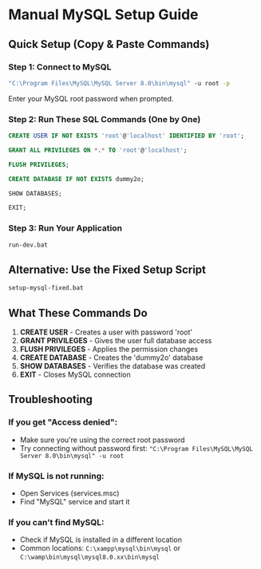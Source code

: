 # Manual MySQL Setup Guide

## Quick Setup (Copy & Paste Commands)

### Step 1: Connect to MySQL
```cmd
"C:\Program Files\MySQL\MySQL Server 8.0\bin\mysql" -u root -p
```
Enter your MySQL root password when prompted.

### Step 2: Run These SQL Commands (One by One)
```sql
CREATE USER IF NOT EXISTS 'root'@'localhost' IDENTIFIED BY 'root';
```
```sql
GRANT ALL PRIVILEGES ON *.* TO 'root'@'localhost';
```
```sql
FLUSH PRIVILEGES;
```
```sql
CREATE DATABASE IF NOT EXISTS dummy2o;
```
```sql
SHOW DATABASES;
```
```sql
EXIT;
```

### Step 3: Run Your Application
```cmd
run-dev.bat
```

## Alternative: Use the Fixed Setup Script
```cmd
setup-mysql-fixed.bat
```

## What These Commands Do

1. **CREATE USER** - Creates a user with password 'root'
2. **GRANT PRIVILEGES** - Gives the user full database access
3. **FLUSH PRIVILEGES** - Applies the permission changes
4. **CREATE DATABASE** - Creates the 'dummy2o' database
5. **SHOW DATABASES** - Verifies the database was created
6. **EXIT** - Closes MySQL connection

## Troubleshooting

### If you get "Access denied":
- Make sure you're using the correct root password
- Try connecting without password first: `"C:\Program Files\MySQL\MySQL Server 8.0\bin\mysql" -u root`

### If MySQL is not running:
- Open Services (services.msc)
- Find "MySQL" service and start it

### If you can't find MySQL:
- Check if MySQL is installed in a different location
- Common locations: `C:\xampp\mysql\bin\mysql` or `C:\wamp\bin\mysql\mysql8.0.xx\bin\mysql`
